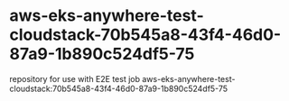 # aws-eks-anywhere-test-cloudstack-70b545a8-43f4-46d0-87a9-1b890c524df5-75
repository for use with E2E test job aws-eks-anywhere-test-cloudstack:70b545a8-43f4-46d0-87a9-1b890c524df5-75
